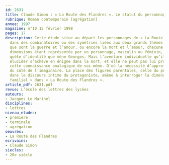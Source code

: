 ```yaml
---
id: 2631
title: Claude Simon : « La Route des Flandres ». Le statut du personnage
rubrique: Roman contemporain [agrégation]
annee: 1997
magazine: n°10 15 février 1998
pages: 17
description: Cette étude situe au départ les personnages de « La Route des Flandres »
  dans des combinatoires ou des symétries liées aux deux grands thèmes romanesques
  que sont la guerre et l’amour, ou encore la mort et l’amour, chacune de ces deux
  dimensions étant représentée par un personnage, masculin ou féminin, objet de la
  quête d’identité que mène Georges. Mais l’aventure individuelle qu’il cherche à
  élucider s’achève en énigme dans la mort, et elle ne peut pas lui procurer par conséquent
  cette connaissance analogique de soi-même. D’où la nécessité d’approfondir la quête
  du côté de l’imaginaire. La place des figures parentales, celle du père notamment,
  dans le discours intime du protagoniste, amène à interroger la dimension du « roman
  familial » dans « La Route des Flandres ».
article_pdf: 2631.pdf
revue: L’école des lettres des lycées
auteurs:
- Jacques Le Marinel
disciplines:
- lettres
niveau_etudes:
- première
- terminale
- agrégation
oeuvres:
- La Route des Flandres
ecrivains:
- Claude Simon
siecles:
- 20e siècle
---
```

